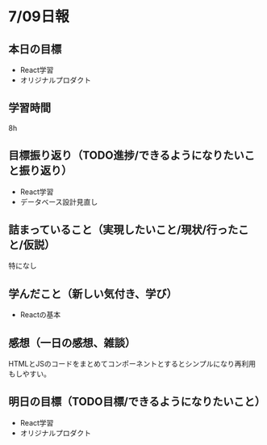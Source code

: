 # 7/09日報
## 本日の目標
- React学習
- オリジナルプロダクト
## 学習時間
8h
## 目標振り返り（TODO進捗/できるようになりたいこと振り返り）
- React学習
- データベース設計見直し
## 詰まっていること（実現したいこと/現状/行ったこと/仮説）
特になし
## 学んだこと（新しい気付き、学び）
- Reactの基本
## 感想（一日の感想、雑談）
HTMLとJSのコードをまとめてコンポーネントとするとシンプルになり再利用もしやすい。
## 明日の目標（TODO目標/できるようになりたいこと）
- React学習
- オリジナルプロダクト
